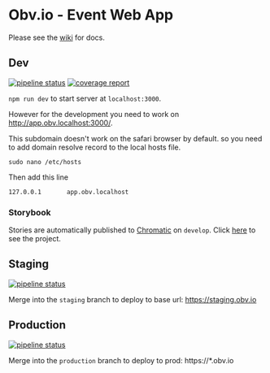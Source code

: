 # Obv.io - Event Web App

Please see the [wiki](https://gitlab.com/obviobysage/event/web/-/wikis/home) for
docs.

## Dev

[![pipeline status](https://gitlab.com/obviobysage/event/web/badges/develop/pipeline.svg)](https://gitlab.com/obviobysage/event/web/-/commits/develop)
[![coverage report](https://gitlab.com/obviobysage/event/web/badges/develop/coverage.svg)](https://gitlab.com/obviobysage/event/web/-/commits/develop)

`npm run dev` to start server at `localhost:3000`. 

However for the development you need to work on http://app.obv.localhost:3000/.

This subdomain doesn't work on the safari browser by default. so you need to add domain resolve record to the local hosts file.
```
sudo nano /etc/hosts
```
Then add this line 
```
127.0.0.1       app.obv.localhost
```


### Storybook

Stories are automatically published to [Chromatic](https://chromatic.com) on `develop`. Click [here](https://www.chromatic.com/builds?appId=61a97cbf671694004a5ab164) to see the project.

## Staging

[![pipeline status](https://gitlab.com/obviobysage/event/web/badges/staging/pipeline.svg)](https://gitlab.com/obviobysage/event/web/-/commits/staging)

Merge into the `staging` branch to deploy to base url: https://staging.obv.io

## Production

[![pipeline status](https://gitlab.com/obviobysage/event/web/badges/production/pipeline.svg)](https://gitlab.com/obviobysage/event/web/-/commits/production)

Merge into the `production` branch to deploy to prod: https://\*.obv.io
